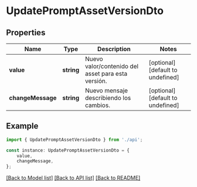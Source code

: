 # UpdatePromptAssetVersionDto


## Properties

Name | Type | Description | Notes
------------ | ------------- | ------------- | -------------
**value** | **string** | Nuevo valor/contenido del asset para esta versión. | [optional] [default to undefined]
**changeMessage** | **string** | Nuevo mensaje describiendo los cambios. | [optional] [default to undefined]

## Example

```typescript
import { UpdatePromptAssetVersionDto } from './api';

const instance: UpdatePromptAssetVersionDto = {
    value,
    changeMessage,
};
```

[[Back to Model list]](../README.md#documentation-for-models) [[Back to API list]](../README.md#documentation-for-api-endpoints) [[Back to README]](../README.md)
